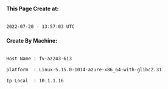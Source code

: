
   
#### This Page Create at:

```bash

2022-07-20 - 13:57:03 UTC

```

#### Create By Machine:

```bash

Host Name : fv-az243-613

platform  : Linux-5.15.0-1014-azure-x86_64-with-glibc2.31

Ip Local  : 10.1.1.16

```

